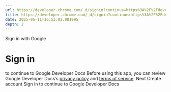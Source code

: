 ```yaml
---
url: https://developer.chrome.com/_d/signin?continue=https%3A%2F%2Fdeveloper.chrome.com%2Fdocs%2Fextensions%2Fget-started%2Ftutorial%2Fdebug&prompt=select_account
title: https://developer.chrome.com/_d/signin?continue=https%3A%2F%2Fdeveloper.chrome.com%2Fdocs%2Fextensions%2Fget-started%2Ftutorial%2Fdebug&prompt=select_account
date: 2025-05-11T16:53:01.081995
depth: 2
---
```


Sign in with Google
# Sign in
to continue to Google Developer Docs
Before using this app, you can review Google Developer Docs’s [privacy policy](https://google.com/policies/privacy) and [terms of service](https://google.com/policies/terms).
Next
Create account
Sign in to continue to Google Developer Docs 

